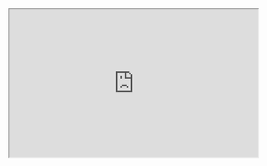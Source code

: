 <!DOCTYPE html>
<html lang="en">
<head>
  <meta charset="UTF-8">
  <meta name="viewport" content="width=device-width, initial-scale=1.0">
  <title>Iframe Page</title>
</head>
<body>
  <iframe src="https://short.ink/BXL2i1Kc8" width="100%" height="300px" allowfullscreen sandbox="allow-same-origin allow-scripts allow-popups allow-forms"></iframe>
</body>
</html>
